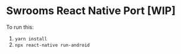 # Swrooms React Native Port [WIP]

To run this:

1. `yarn install`
2. `npx react-native run-android`

